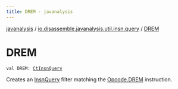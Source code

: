 ```yaml
---
title: DREM - javanalysis
---
```


[javanalysis](../index.html) / [io.disassemble.javanalysis.util.insn.query](index.html) / [DREM](./-d-r-e-m.html)

# DREM

`val DREM: `[`CtInsnQuery`](-ct-insn-query/index.html)

Creates an [InsnQuery](-insn-query/index.html) filter matching the [Opcode.DREM](#) instruction.

